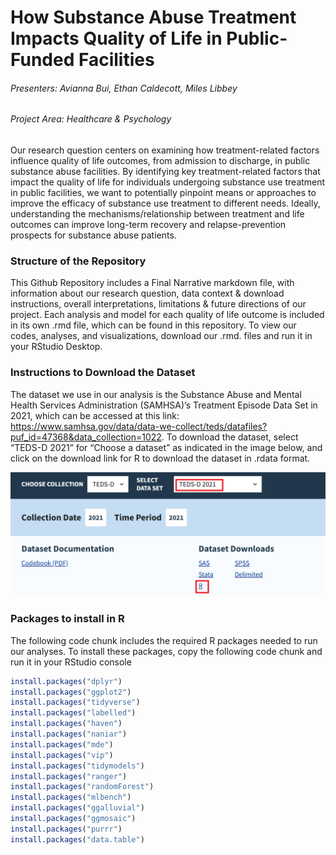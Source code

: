 # How Substance Abuse Treatment Impacts Quality of Life in Public-Funded Facilities
###### Presenters: Avianna Bui, Ethan Caldecott, Miles Libbey
###### Project Area: Healthcare & Psychology

Our research question centers on examining how treatment-related factors influence quality of life outcomes, from admission to discharge, in public substance abuse facilities. By identifying key treatment-related factors that impact the quality of life for individuals undergoing substance use treatment in public facilities, we want to potentially pinpoint means or approaches to improve the efficacy of substance use treatment to different needs. Ideally, understanding the mechanisms/relationship between treatment and life outcomes can improve long-term recovery and relapse-prevention prospects for substance abuse patients.

### Structure of the Repository

This Github Repository includes a Final Narrative markdown file, with information about our research question, data context & download instructions, overall interpretations, limitations & future directions of our project. Each analysis and model for each quality of life outcome is included in its own .rmd file, which can be found in this repository. To view our codes, analyses, and visualizations, download our .rmd. files and run it in your RStudio Desktop. 

### Instructions to Download the Dataset

The dataset we use in our analysis is the Substance Abuse and Mental Health Services Administration (SAMHSA)’s Treatment Episode Data Set in 2021, which can be accessed at this link: https://www.samhsa.gov/data/data-we-collect/teds/datafiles?puf_id=47368&data_collection=1022. To download the dataset, select “TEDS-D 2021” for “Choose a dataset” as indicated in the image below, and click on the download link for R to download the dataset in .rdata format.

![](download_instructions.png)

### Packages to install in R

The following code chunk includes the required R packages needed to run our analyses. To install these packages, copy the following code chunk and run it in your RStudio console

```r
install.packages("dplyr")
install.packages("ggplot2")
install.packages("tidyverse")
install.packages("labelled")
install.packages("haven")
install.packages("naniar")
install.packages("mde")
install.packages("vip")
install.packages("tidymodels")
install.packages("ranger")
install.packages("randomForest")
install.packages("mlbench")
install.packages("ggalluvial")
install.packages("ggmosaic")
install.packages("purrr")
install.packages("data.table")
```
